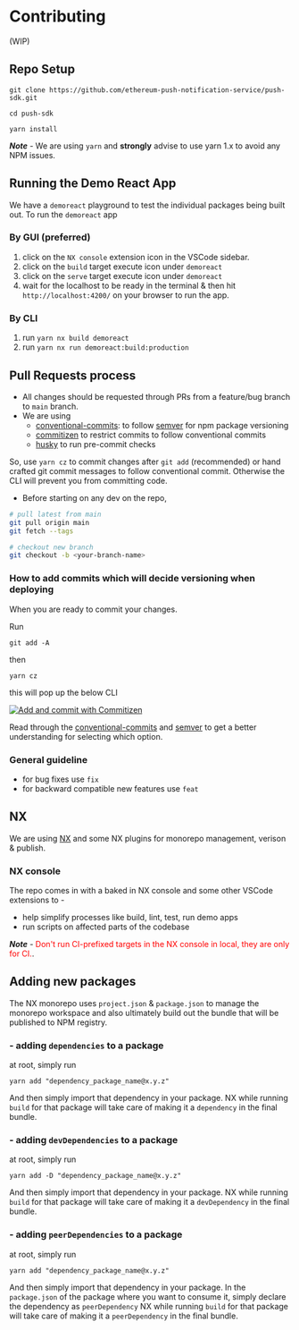 # Contributing

(WIP)

## Repo Setup
```
git clone https://github.com/ethereum-push-notification-service/push-sdk.git

cd push-sdk
```

```
yarn install
```
***Note*** -
We are using `yarn` and **strongly** advise to use yarn 1.x to avoid any NPM issues.

## Running the Demo React App
We have a `demoreact` playground to test the individual packages being built out. To run the `demoreact` app
### By GUI (preferred)
1. click on the `NX console` extension icon in the VSCode sidebar.
2. click on the `build` target execute icon under `demoreact`
3. click on the `serve` target execute icon under `demoreact`
4. wait for the localhost to be ready in the terminal & then hit `http://localhost:4200/` on your browser to run the app.

### By CLI
1. run `yarn nx build demoreact`
2. run `yarn nx run demoreact:build:production`

## Pull Requests process
- All changes should be requested through PRs from a feature/bug branch to `main` branch.
- We are using 
   - [conventional-commits](https://www.conventionalcommits.org/en/v1.0.0/#summary): to follow [semver](https://semver.org/#summary) for npm package versioning
   - [commitizen](https://github.com/commitizen/cz-cli) to restrict commits to follow conventional commits
   - [husky](https://typicode.github.io/husky/#/) to run pre-commit checks

So, use `yarn cz` to commit changes after `git add` (recommended) or hand crafted git commit messages to follow conventional commit. Otherwise the CLI will prevent you from committing code.

- Before starting on any dev on the repo, 
```bash
# pull latest from main
git pull origin main
git fetch --tags

# checkout new branch
git checkout -b <your-branch-name>
```

### How to add commits which will decide versioning when deploying
When you are ready to commit your changes.

Run
```
git add -A
```

then 

```
yarn cz
```

this will pop up the below CLI

[![Add and commit with Commitizen](https://github.com/commitizen/cz-cli/raw/master/meta/screenshots/add-commit.png)](https://github.com/commitizen/cz-cli/raw/master/meta/screenshots/add-commit.png)

Read through the [conventional-commits](https://www.conventionalcommits.org/en/v1.0.0/#summary) and [semver](https://semver.org/#summary) to get a better understanding for selecting which option.

### General guideline
* for bug fixes use `fix`
* for backward compatible new features use `feat`

## NX 
We are using [NX](https://nx.dev/getting-started/intro) and some NX plugins for monorepo management, verison & publish.

### NX console
The repo comes in with a baked in NX console and some other VSCode extensions to -
* help simplify processes like build, lint, test, run demo apps
* run scripts on affected parts of the codebase

***Note*** -
<span style="color:red">Don't run CI-prefixed targets in the NX console in local, they are only for CI.</span>.

## Adding new packages 
The NX monorepo uses `project.json` & `package.json` to manage the monorepo workspace and also ultimately build out the bundle that will be published to NPM registry.

### - adding `dependencies` to a package
at root, simply run 
```
yarn add "dependency_package_name@x.y.z"
```
And then simply import that dependency in your package. NX while running `build` for that package will take care of making it a `dependency` in the final bundle.

### - adding `devDependencies` to a package
at root, simply run 
```
yarn add -D "dependency_package_name@x.y.z"
```
And then simply import that dependency in your package. NX while running `build` for that package will take care of making it a `devDependency` in the final bundle.

### - adding `peerDependencies` to a package
at root, simply run 
```
yarn add "dependency_package_name@x.y.z"
```
And then simply import that dependency in your package. In the `package.json` of the package where you want to consume it, simply declare the dependency as `peerDependency`
NX while running `build` for that package will take care of making it a `peerDependency` in the final bundle.

